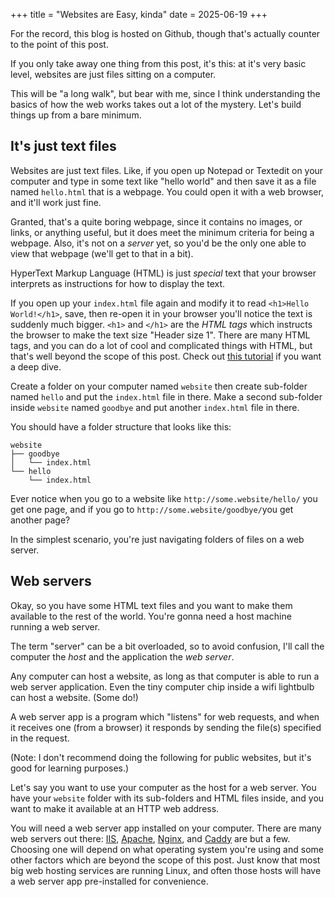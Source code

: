 +++
title = "Websites are Easy, kinda"
date = 2025-06-19
+++

For the record, this blog is hosted on Github, though that's actually counter to the point of this post.

If you only take away one thing from this post, it's this: at it's very basic level, websites are just files sitting on a computer.

This will be "a long walk", but bear with me, since I think understanding the basics of how the web works takes out a lot of the mystery. Let's build things up from a bare minimum.

## It's just text files

Websites are just text files. Like, if you open up Notepad or Textedit on your computer and type in some text like "hello world" and then save it as a file named `hello.html` that is a webpage. You could open it with a web browser, and it'll work just fine.

Granted, that's a quite boring webpage, since it contains no images, or links, or anything useful, but it does meet the minimum criteria for being a webpage. Also, it's not on a _server_ yet, so you'd be the only one able to view that webpage (we'll get to that in a bit).

HyperText Markup Language (HTML) is just _special_ text that your browser interprets as instructions for how to display the text.

If you open up your `index.html` file again and modify it to read `<h1>Hello World!</h1>`, save, then re-open it in your browser you'll notice the text is suddenly much bigger. `<h1>` and `</h1>` are the _HTML tags_ which instructs the browser to make the text size "Header size 1". There are many HTML tags, and you can do a lot of cool and complicated things with HTML, but that's well beyond the scope of this post. Check out [this tutorial](https://www.w3schools.com/html/) if you want a deep dive.

Create a folder on your computer named `website` then create sub-folder named `hello` and put the `index.html` file in there. 
Make a second sub-folder inside `website` named `goodbye` and put another `index.html` file in there.

You should have a folder structure that looks like this:

```
website
├── goodbye
│   └── index.html
└── hello
    └── index.html
```

Ever notice when you go to a website like `http://some.website/hello/` you get one page, and if you go to `http://some.website/goodbye/`you get another page?

In the simplest scenario, you're just navigating folders of files on a web server.

## Web servers

Okay, so you have some HTML text files and you want to make them available to the rest of the world. You're gonna need a host machine running a web server.

The term "server" can be a bit overloaded, so to avoid confusion, I'll call the computer the _host_ and the application the _web server_.

Any computer can host a website, as long as that computer is able to run a web server application. Even the tiny computer chip inside a wifi lightbulb can host a website. (Some do!)

A web server app is a program which "listens" for web requests, and when it receives one (from a browser) it responds by sending the file(s) specified in the request.

(Note: I don't recommend doing the following for public websites, but it's good for learning purposes.)

Let's say you want to use your computer as the host for a web server. You have your `website` folder with its sub-folders and HTML files inside, and you want to make it available at an HTTP web address.

You will need a web server app installed on your computer. There are many web servers out there: [IIS](https://www.iis.net/), [Apache](https://httpd.apache.org/), [Nginx](https://nginx.org/), and [Caddy](https://caddyserver.com/) are but a few. Choosing one will depend on what operating system you're using and some other factors which are beyond the scope of this post. Just know that most big web hosting services are running Linux, and often those hosts will have a web server app pre-installed for convenience.

